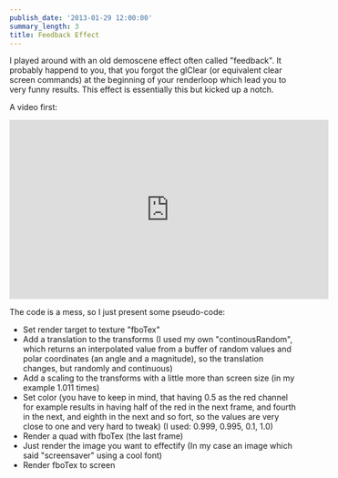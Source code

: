 ```yaml
---
publish_date: '2013-01-29 12:00:00'
summary_length: 3
title: Feedback Effect
---
```

I played around with an old demoscene effect often called "feedback". It probably happend to you, that you forgot the glClear (or equivalent clear screen commands) at the beginning of your renderloop which lead you to very funny results. This effect is essentially this but kicked up a notch.

A video first:
<center><iframe width="560" height="315" src="https://www.youtube.com/embed/AiWi9A39LxU" title="YouTube video player" frameborder="0" allow="accelerometer; autoplay; clipboard-write; encrypted-media; gyroscope; picture-in-picture" allowfullscreen></iframe></center>

The code is a mess, so I just present some pseudo-code:
<ul>
	<li>Set render target to texture "fboTex"</li>
	<li>Add a translation to the transforms (I used my own "continousRandom", which returns an interpolated value from a buffer of random values and polar coordinates (an angle and a magnitude), so the translation changes, but randomly and continuous)</li>
	<li>Add a scaling to the transforms with a little more than screen size (in my example 1.011 times)</li>
	<li>Set color (you have to keep in mind, that having 0.5 as the red channel for example results in having half of the red in the next frame, and fourth in the next, and eighth in the next and so fort, so the values are very close to one and very hard to tweak) (I used: 0.999, 0.995, 0.1, 1.0)</li>
	<li>Render a quad with fboTex (the last frame)</li>
	<li>Just render the image you want to effectify (In my case an image which said "screensaver" using a cool font)</li>
	<li>Render fboTex to screen</li>
</ul>
